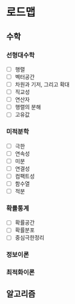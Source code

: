 # 로드맵

## 수학

### 선형대수학

- [ ] 행렬
- [ ] 벡터공간
- [ ] 차원과 기저, 그리고 확대
- [ ] 직교성
- [ ] 연산자
- [ ] 행렬의 분해
- [ ] 고유값

### 미적분학

- [ ] 극한
- [ ] 연속성
- [ ] 미분
- [ ] 연결성
- [ ] 컴팩트성
- [ ] 함수열
- [ ] 적분

### 확률통계

- [ ] 확률공간
- [ ] 확률분포
- [ ] 중심극한정리

### 정보이론

### 최적화이론

## 알고리즘